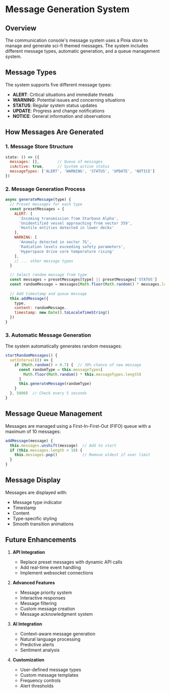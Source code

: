 # Message Generation System

## Overview

The communication console's message system uses a Pinia store to manage and generate sci-fi themed messages. The system includes different message types, automatic generation, and a queue management system.

## Message Types

The system supports five different message types:
- **ALERT**: Critical situations and immediate threats
- **WARNING**: Potential issues and concerning situations
- **STATUS**: Regular system status updates
- **UPDATE**: Progress and change notifications
- **NOTICE**: General information and observations

## How Messages Are Generated

### 1. Message Store Structure

```javascript
state: () => ({
  messages: [],        // Queue of messages
  isActive: true,      // System active status
  messageTypes: ['ALERT', 'WARNING', 'STATUS', 'UPDATE', 'NOTICE']
})
```

### 2. Message Generation Process

```javascript
async generateMessage(type) {
  // Preset messages for each type
  const presetMessages = {
    ALERT: [
      'Incoming transmission from Starbase Alpha',
      'Unidentified vessel approaching from vector 359',
      'Hostile entities detected in lower decks'
    ],
    WARNING: [
      'Anomaly detected in sector 7G',
      'Radiation levels exceeding safety parameters',
      'Hyperspace drive core temperature rising'
    ],
    // ... other message types
  }

  // Select random message from type
  const messages = presetMessages[type] || presetMessages['STATUS']
  const randomMessage = messages[Math.floor(Math.random() * messages.length)]
  
  // Add timestamp and queue message
  this.addMessage({
    type,
    content: randomMessage,
    timestamp: new Date().toLocaleTimeString()
  })
}
```

### 3. Automatic Message Generation

The system automatically generates random messages:

```javascript
startRandomMessages() {
  setInterval(() => {
    if (Math.random() > 0.7) {  // 30% chance of new message
      const randomType = this.messageTypes[
        Math.floor(Math.random() * this.messageTypes.length)
      ]
      this.generateMessage(randomType)
    }
  }, 5000)  // Check every 5 seconds
}
```

## Message Queue Management

Messages are managed using a First-In-First-Out (FIFO) queue with a maximum of 10 messages:

```javascript
addMessage(message) {
  this.messages.unshift(message)  // Add to start
  if (this.messages.length > 10) {
    this.messages.pop()           // Remove oldest if over limit
  }
}
```

## Message Display

Messages are displayed with:
- Message type indicator
- Timestamp
- Content
- Type-specific styling
- Smooth transition animations

## Future Enhancements

1. **API Integration**
   - Replace preset messages with dynamic API calls
   - Add real-time event handling
   - Implement websocket connections

2. **Advanced Features**
   - Message priority system
   - Interactive responses
   - Message filtering
   - Custom message creation
   - Message acknowledgment system

3. **AI Integration**
   - Context-aware message generation
   - Natural language processing
   - Predictive alerts
   - Sentiment analysis

4. **Customization**
   - User-defined message types
   - Custom message templates
   - Frequency controls
   - Alert thresholds
